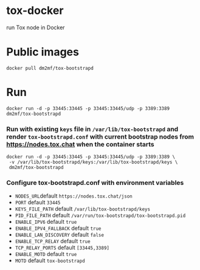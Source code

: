 # tox-docker
run Tox node in Docker

# Public images
`docker pull dm2mf/tox-bootstrapd`

# Run
````
docker run -d -p 33445:33445 -p 33445:33445/udp -p 3389:3389 dm2mf/tox-bootstrapd
````

### Run with existing `keys` file in `/var/lib/tox-bootstrapd` and render `tox-bootstrapd.conf` with current bootstrap nodes from https://nodes.tox.chat when the container starts
````
docker run -d -p 33445:33445 -p 33445:33445/udp -p 3389:3389 \
 -v /var/lib/tox-bootstrapd/keys:/var/lib/tox-bootstrapd/keys \
 dm2mf/tox-bootstrapd
````

### Configure tox-bootstrapd.conf with environment variables
- `NODES_URL`default `https://nodes.tox.chat/json`
- `PORT` default `33445`
- `KEYS_FILE_PATH` default `/var/lib/tox-bootstrapd/keys`
- `PID_FILE_PATH` default `/var/run/tox-bootstrapd/tox-bootstrapd.pid`
- `ENABLE_IPV6` default `true`
- `ENABLE_IPV4_FALLBACK` default `true`
- `ENABLE_LAN_DISCOVERY` default `false`
- `ENABLE_TCP_RELAY` default `true`
- `TCP_RELAY_PORTS` default `[33445,3389]`
- `ENABLE_MOTD` default `true`
- `MOTD` default `tox-bootstrapd`
